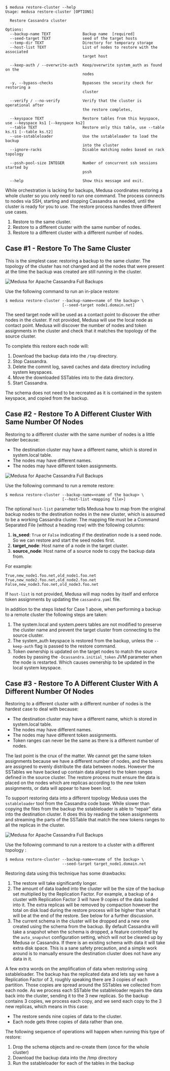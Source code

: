 
```
$ medusa restore-cluster --help
Usage: medusa restore-cluster [OPTIONS]

  Restore Cassandra cluster

Options:
  --backup-name TEXT              Backup name  [required]
  --seed-target TEXT              seed of the target hosts
  --temp-dir TEXT                 Directory for temporary storage
  --host-list TEXT                List of nodes to restore with the associated
                                  target host

  --keep-auth / --overwrite-auth  Keep/overwrite system_auth as found on the
                                  nodes

  -y, --bypass-checks             Bypasses the security check for restoring a
                                  cluster

  --verify / --no-verify          Verify that the cluster is operational after
                                  the restore completes,

  --keyspace TEXT                 Restore tables from this keyspace, use --keyspace ks1 [--keyspace ks2]
  --table TEXT                    Restore only this table, use --table ks.t1 [--table ks.t2]
  --use-sstableloader             Use the sstableloader to load the backup
                                  into the cluster
  --ignore-racks                  Disable matching nodes based on rack topology

  --pssh-pool-size INTEGER        Number of concurrent ssh sessions started by
                                  pssh

  --help                          Show this message and exit.
```

While orchestration is lacking for backups, Medusa coordinates restoring a whole cluster so you only need to run one command. The process connects to nodes via SSH, starting and stopping Cassandra as needed, until the cluster is ready for you to use. The restore process handles three different use cases.

1. Restore to the same cluster. 
1. Restore to a different cluster with the same number of nodes. 
1. Restore to a different cluster with a different number of nodes.

## Case #1 - Restore To The Same Cluster

This is the simplest case: restoring a backup to the same cluster. The topology of the cluster has not changed and all the nodes that were present at the time the backup was created are still running in the cluster.

![Medusa for Apache Cassandra Full Backups](images/cassandra_medusa_restore_case_1.png)


Use the following command to run an in-place restore:  

```
$ medusa restore-cluster --backup-name=<name of the backup> \
                         [--seed-target node1.domain.net]
```

The seed target node will be used as a contact point to discover the other nodes in the cluster. If not provided, Medusa will use the local node as contact point. Medusa will discover the number of nodes and token assignments in the cluster and check that it matches the topology of the source cluster.

To complete this restore each node will:
 
1. Download the backup data into the `/tmp` directory.
1. Stop Cassandra.
1. Delete the commit log, saved caches and data directory including system keyspaces.
1. Move the downloaded SSTables into to the data directory.
1. Start Cassandra.

The schema does not need to be recreated as it is contained in the system keyspace, and copied from the backup.


## Case #2 - Restore To A Different Cluster With Same Number Of Nodes

Restoring to a different cluster with the same number of nodes is a little harder because:

- The destination cluster may have a different name, which is stored in system.local table.
- The nodes may have different names.
- The nodes may have different token assignments.

![Medusa for Apache Cassandra Full Backups](images/cassandra_medusa_restore_case_2.png)

Use the following command to run a remote restore:

```
$ medusa restore-cluster --backup-name=<name of the backup> \
                         [--host-list <mapping file>]
```

The optional `host-list` parameter tells Medusa how to map from the original backup nodes to the destination nodes in the new cluster, which is assumed to be a working Cassandra cluster. The mapping file must be a Command Separated File (without a heading row) with the following columns: 

1. **is_seed**: `True` or `False` indicating if the destination node is a seed node. So we can restore and start the seed nodes first. 
1. **target_node**: Host name of a node in the target cluster. 
1. **source_node**: Host name of a source node to copy the backup data from. 

For example:  

```
True,new_node1.foo.net,old_node1.foo.net
True,new_node2.foo.net,old_node2.foo.net
False,new_node3.foo.net,old_node3.foo.net
```

If `host-list` is not provided, Medusa will map nodes by itself and enforce token assignments by updating the `cassandra.yaml` file.

In addition to the steps listed for Case 1 above, when performing a backup to a remote cluster the following steps are taken:  

1. The system.local and system.peers tables are not modified to preserve the cluster name and prevent the target cluster from connecting to the source cluster.
1. The system_auth keyspace is restored from the backup, unless the `--keep-auth` flag is passed to the restore command.
1. Token ownership is updated on the target nodes to match the source nodes by passing the `-Dcassandra.initial_token` JVM parameter when the node is restarted. Which causes ownership to be updated in the local system keyspace.

## Case #3 - Restore To A Different Cluster With A Different Number Of Nodes

Restoring to a different cluster with a different number of nodes is the hardest case to deal with because:

- The destination cluster may have a different name, which is stored in system.local table.
- The nodes may have different names.
- The nodes may have different token assignments.
- Token ranges can never be the same as there is a different number of nodes. 

The last point is the crux of the matter. We cannot get the same token assignments because we have a different number of nodes, and the tokens are assigned to evenly distribute the data between nodes. However the SSTables we have backed up contain data aligned to the token ranges defined in the source cluster. The restore process must ensure the data is placed on the nodes which are replicas according to the new token assignments, or data will appear to have been lost. 

To support restoring data into a different topology Medusa uses the `sstableloader` tool from the Cassandra code base. While slower than copying the files from the backup the sstableloader is able to “repair” data into the destination cluster. It does this by reading the token assignments and streaming the parts of the SSTable that match the new tokens ranges to all the replicas in the cluster.

![Medusa for Apache Cassandra Full Backups](images/cassandra_medusa_restore_case_3.png)


Use the following command to run a restore to a cluster with a different topology :  

```
$ medusa restore-cluster --backup-name=<name of the backup> \
                         --seed-target target_node1.domain.net
```


Restoring data using this technique has some drawbacks: 

1. The restore will take significantly longer.
1. The amount of data loaded into the cluster will be the size of the backup set multiplied by the Replication Factor. For example, a backup of a cluster with Replication Factor 3 will have 9 copies of the data loaded into it. The extra replicas will be removed by compaction however the total on disk load during the restore process will be higher than what it will be at the end of the restore. See below for a further discussion.  
1. The current schema in the cluster will be dropped and a new one created using the schema from the backup. By default Cassandra will take a snapshot when the schema is dropped, a feature controlled by the `auto_snapshot` configuration setting, which will not be cleared up by Medusa or Cassandra. If there is an existing schema with data it will take extra disk space. This is a sane safety precaution, and a simple work around is to manually ensure the destination cluster does not have any data in it.

A few extra words on the amplification of data when restoring using sstableloader. The backup has the replicated data and lets say we have a Replication Factor of 3, roughly speaking there are 3 copies of each partition. Those copies are spread around the SSTables we collected from each node. As we process each SSTable the sstableloader repairs the data back into the cluster, sending it to the 3 new replicas. So the backup contains 3 copies, we process each copy, and we send each copy to the 3 new replicas, which means in this case:  

- The restore sends nine copies of data to the cluster. 
- Each node gets three copies of data rather than one.

The following sequence of operations will happen when running this type of restore:  

1. Drop the schema objects and re-create them (once for the whole cluster)
1. Download the backup data into the /tmp directory
1. Run the sstableloader for each of the tables in the backup